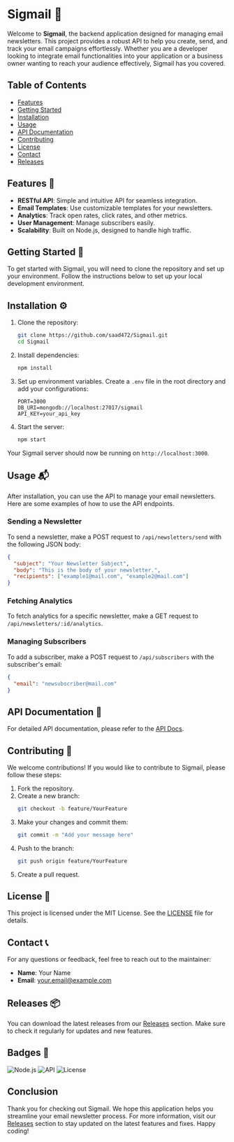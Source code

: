 # Sigmail 📧

Welcome to **Sigmail**, the backend application designed for managing email newsletters. This project provides a robust API to help you create, send, and track your email campaigns effortlessly. Whether you are a developer looking to integrate email functionalities into your application or a business owner wanting to reach your audience effectively, Sigmail has you covered.

## Table of Contents

- [Features](#features)
- [Getting Started](#getting-started)
- [Installation](#installation)
- [Usage](#usage)
- [API Documentation](#api-documentation)
- [Contributing](#contributing)
- [License](#license)
- [Contact](#contact)
- [Releases](#releases)

## Features 🌟

- **RESTful API**: Simple and intuitive API for seamless integration.
- **Email Templates**: Use customizable templates for your newsletters.
- **Analytics**: Track open rates, click rates, and other metrics.
- **User Management**: Manage subscribers easily.
- **Scalability**: Built on Node.js, designed to handle high traffic.

## Getting Started 🚀

To get started with Sigmail, you will need to clone the repository and set up your environment. Follow the instructions below to set up your local development environment.

## Installation ⚙️

1. Clone the repository:
   ```bash
   git clone https://github.com/saad472/Sigmail.git
   cd Sigmail
   ```

2. Install dependencies:
   ```bash
   npm install
   ```

3. Set up environment variables. Create a `.env` file in the root directory and add your configurations:
   ```plaintext
   PORT=3000
   DB_URI=mongodb://localhost:27017/sigmail
   API_KEY=your_api_key
   ```

4. Start the server:
   ```bash
   npm start
   ```

Your Sigmail server should now be running on `http://localhost:3000`.

## Usage 📬

After installation, you can use the API to manage your email newsletters. Here are some examples of how to use the API endpoints.

### Sending a Newsletter

To send a newsletter, make a POST request to `/api/newsletters/send` with the following JSON body:

```json
{
  "subject": "Your Newsletter Subject",
  "body": "This is the body of your newsletter.",
  "recipients": ["example1@mail.com", "example2@mail.com"]
}
```

### Fetching Analytics

To fetch analytics for a specific newsletter, make a GET request to `/api/newsletters/:id/analytics`.

### Managing Subscribers

To add a subscriber, make a POST request to `/api/subscribers` with the subscriber's email:

```json
{
  "email": "newsubscriber@mail.com"
}
```

## API Documentation 📖

For detailed API documentation, please refer to the [API Docs](https://github.com/saad472/Sigmail/docs).

## Contributing 🤝

We welcome contributions! If you would like to contribute to Sigmail, please follow these steps:

1. Fork the repository.
2. Create a new branch:
   ```bash
   git checkout -b feature/YourFeature
   ```
3. Make your changes and commit them:
   ```bash
   git commit -m "Add your message here"
   ```
4. Push to the branch:
   ```bash
   git push origin feature/YourFeature
   ```
5. Create a pull request.

## License 📜

This project is licensed under the MIT License. See the [LICENSE](LICENSE) file for details.

## Contact 📞

For any questions or feedback, feel free to reach out to the maintainer:

- **Name**: Your Name
- **Email**: your.email@example.com

## Releases 📦

You can download the latest releases from our [Releases](https://github.com/saad472/Sigmail/releases) section. Make sure to check it regularly for updates and new features.

## Badges 🏅

![Node.js](https://img.shields.io/badge/Node.js-v14.17.0-green)
![API](https://img.shields.io/badge/API-RESTful-blue)
![License](https://img.shields.io/badge/License-MIT-yellow)

## Conclusion

Thank you for checking out Sigmail. We hope this application helps you streamline your email newsletter process. For more information, visit our [Releases](https://github.com/saad472/Sigmail/releases) section to stay updated on the latest features and fixes. Happy coding!